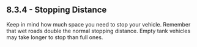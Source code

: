 ## 8.3.4 - Stopping Distance
Keep in mind how much space you need to stop your vehicle. Remember that wet roads double the normal stopping distance. Empty tank vehicles may take longer to stop than full ones.